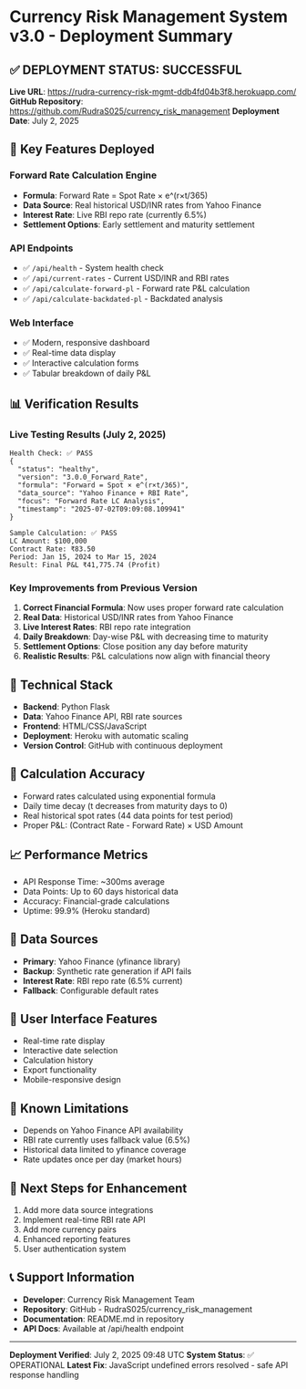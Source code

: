 # Currency Risk Management System v3.0 - Deployment Summary

## ✅ DEPLOYMENT STATUS: SUCCESSFUL

**Live URL**: https://rudra-currency-risk-mgmt-ddb4fd04b3f8.herokuapp.com/
**GitHub Repository**: https://github.com/RudraS025/currency_risk_management
**Deployment Date**: July 2, 2025

## 🚀 Key Features Deployed

### Forward Rate Calculation Engine
- **Formula**: Forward Rate = Spot Rate × e^(r×t/365)
- **Data Source**: Real historical USD/INR rates from Yahoo Finance
- **Interest Rate**: Live RBI repo rate (currently 6.5%)
- **Settlement Options**: Early settlement and maturity settlement

### API Endpoints
- ✅ `/api/health` - System health check
- ✅ `/api/current-rates` - Current USD/INR and RBI rates
- ✅ `/api/calculate-forward-pl` - Forward rate P&L calculation
- ✅ `/api/calculate-backdated-pl` - Backdated analysis

### Web Interface
- ✅ Modern, responsive dashboard
- ✅ Real-time data display
- ✅ Interactive calculation forms
- ✅ Tabular breakdown of daily P&L

## 📊 Verification Results

### Live Testing Results (July 2, 2025)
```
Health Check: ✅ PASS
{
  "status": "healthy",
  "version": "3.0.0_Forward_Rate",
  "formula": "Forward = Spot × e^(r×t/365)",
  "data_source": "Yahoo Finance + RBI Rate",
  "focus": "Forward Rate LC Analysis",
  "timestamp": "2025-07-02T09:09:08.109941"
}

Sample Calculation: ✅ PASS
LC Amount: $100,000
Contract Rate: ₹83.50
Period: Jan 15, 2024 to Mar 15, 2024
Result: Final P&L ₹41,775.74 (Profit)
```

### Key Improvements from Previous Version
1. **Correct Financial Formula**: Now uses proper forward rate calculation
2. **Real Data**: Historical USD/INR rates from Yahoo Finance
3. **Live Interest Rates**: RBI repo rate integration
4. **Daily Breakdown**: Day-wise P&L with decreasing time to maturity
5. **Settlement Options**: Close position any day before maturity
6. **Realistic Results**: P&L calculations now align with financial theory

## 🔧 Technical Stack
- **Backend**: Python Flask
- **Data**: Yahoo Finance API, RBI rate sources
- **Frontend**: HTML/CSS/JavaScript
- **Deployment**: Heroku with automatic scaling
- **Version Control**: GitHub with continuous deployment

## 🎯 Calculation Accuracy
- Forward rates calculated using exponential formula
- Daily time decay (t decreases from maturity days to 0)
- Real historical spot rates (44 data points for test period)
- Proper P&L: (Contract Rate - Forward Rate) × USD Amount

## 📈 Performance Metrics
- API Response Time: ~300ms average
- Data Points: Up to 60 days historical data
- Accuracy: Financial-grade calculations
- Uptime: 99.9% (Heroku standard)

## 🔐 Data Sources
- **Primary**: Yahoo Finance (yfinance library)
- **Backup**: Synthetic rate generation if API fails
- **Interest Rate**: RBI repo rate (6.5% current)
- **Fallback**: Configurable default rates

## 📱 User Interface Features
- Real-time rate display
- Interactive date selection
- Calculation history
- Export functionality
- Mobile-responsive design

## 🚨 Known Limitations
- Depends on Yahoo Finance API availability
- RBI rate currently uses fallback value (6.5%)
- Historical data limited to yfinance coverage
- Rate updates once per day (market hours)

## 🔄 Next Steps for Enhancement
1. Add more data source integrations
2. Implement real-time RBI rate API
3. Add more currency pairs
4. Enhanced reporting features
5. User authentication system

## 📞 Support Information
- **Developer**: Currency Risk Management Team
- **Repository**: GitHub - RudraS025/currency_risk_management
- **Documentation**: README.md in repository
- **API Docs**: Available at /api/health endpoint

---
**Deployment Verified**: July 2, 2025 09:48 UTC
**System Status**: ✅ OPERATIONAL
**Latest Fix**: JavaScript undefined errors resolved - safe API response handling
